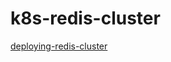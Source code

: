 # k8s-redis-cluster
[deploying-redis-cluster](https://rancher.com/blog/2019/deploying-redis-cluster/)
